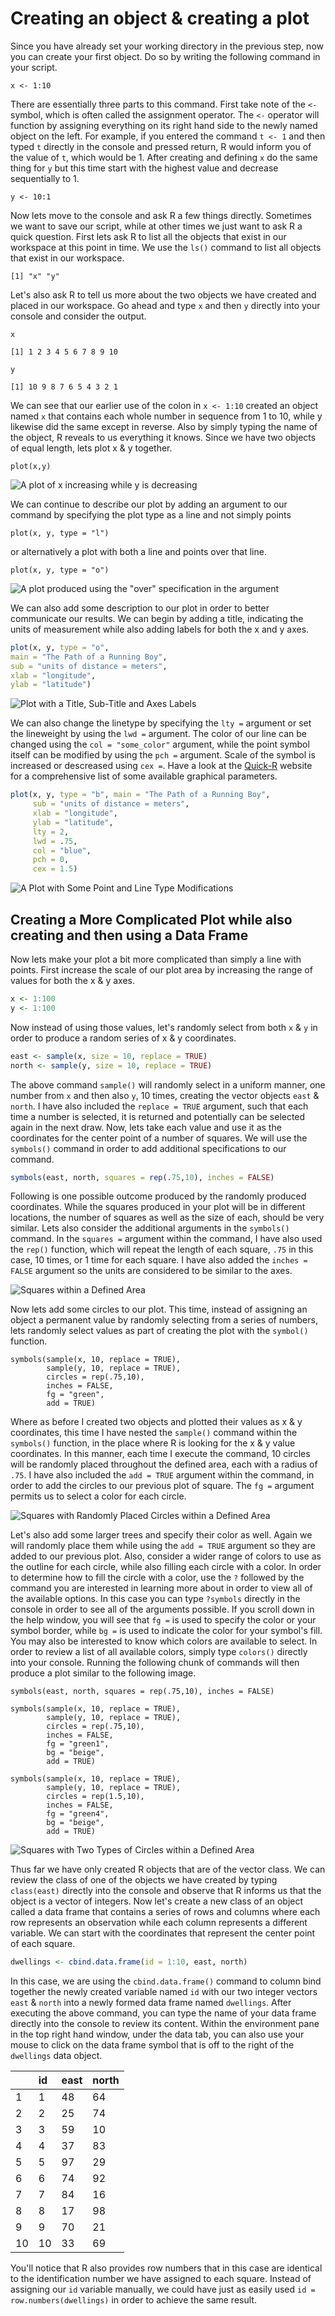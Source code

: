 # Creating an object & creating a plot

Since you have already set your working directory in the previous step, now you can create your first object.  Do so by writing the following command in your script.

`x <- 1:10`

There are essentially three parts to this command.  First take note of the `<-` symbol, which is often called the assignment operator.  The `<-` operator will function by assigning everything on its right hand side to the newly named object on the left.  For example, if you entered the command `t <- 1` and then typed `t` directly in the console and pressed return, R would inform you of the value of `t`, which would be 1.  After creating and defining `x` do the same thing for `y` but this time start with the highest value and decrease sequentially to 1.

`y <- 10:1`

Now lets move to the console and ask R a few things directly. Sometimes we want to save our script, while at other times we just want to ask R a quick question. First lets ask R to list all the objects that exist in our workspace at this point in time.  We use the `ls()` command to list all objects that exist in our workspace.

`[1] "x" "y"`

Let's also ask R to tell us more about the two objects we have created and placed in our workspace. Go ahead and type `x` and then `y` directly into your console and consider the output.

`x`

`[1] 1 2 3 4 5 6 7 8 9 10` 

`y`

`[1] 10 9 8 7 6 5 4 3 2 1`

We can see that our earlier use of the colon in `x <- 1:10` created an object named `x` that contains each whole number in sequence from 1 to 10, while y likewise did the same except in reverse. Also by simply typing the name of the object, R reveals to us everything it knows.  Since we have two objects of equal length, lets plot x & y together.

`plot(x,y)`

![A plot of x increasing while y is decreasing](.gitbook/assets/rplot01.png)

We can continue to describe our plot by adding an argument to our command by specifying the plot type as a line and not simply points

`plot(x, y, type = "l")`

or alternatively a plot with both a line and points over that line.

`plot(x, y, type = "o")`

![A plot produced using the &quot;over&quot; specification in the argument ](.gitbook/assets/rplot02.png)

We can also add some description to our plot in order to better communicate our results.  We can begin by adding a title, indicating the units of measurement while also adding labels for both the x and y axes.

```r
plot(x, y, type = "o", 
main = "The Path of a Running Boy",
sub = "units of distance = meters",
xlab = "longitude", 
ylab = "latitude")
```

![Plot with a Title, Sub-Title and Axes Labels](.gitbook/assets/rplot03.png)

We can also change the linetype by specifying the `lty =` argument or set the lineweight by using the `lwd =` argument.  The color of our line can be changed using the `col = "some_color"` argument, while the point symbol itself can be modified by using the `pch =` argument.  Scale of the symbol is increased or descreased using `cex =`.  Have a look at the [Quick-R](https://www.statmethods.net/advgraphs/parameters.html) website for a comprehensive list of some available graphical parameters.

```r
plot(x, y, type = "b", main = "The Path of a Running Boy", 
     sub = "units of distance = meters", 
     xlab = "longitude", 
     ylab = "latitude",
     lty = 2,
     lwd = .75,
     col = "blue",
     pch = 0,
     cex = 1.5)
```

![A Plot with Some Point and Line Type Modifications](.gitbook/assets/rplot04.png)

## Creating a More Complicated Plot while also creating and then using a Data Frame

Now lets make your plot a bit more complicated than simply a line with points.  First increase the scale of our plot area by increasing the range of values for both the x & y axes.

```r
x <- 1:100
y <- 1:100
```

Now instead of using those values, let's randomly select from both `x` & `y` in order to produce a random series of x & y coordinates.

```r
east <- sample(x, size = 10, replace = TRUE)
north <- sample(y, size = 10, replace = TRUE)
```

The above command `sample()` will randomly select in a uniform manner, one number from `x` and then also `y`, 10 times, creating the vector objects `east` & `north`.  I have also included the `replace = TRUE` argument, such that each time a number is selected, it is returned and potentially can be selected again in the next draw.  Now, lets take each value and use it as the coordinates for the center point of a number of squares.  We will use the `symbols()` command in order to add additional specifications to our command.

```r
symbols(east, north, squares = rep(.75,10), inches = FALSE)
```

Following is one possible outcome produced by the randomly produced coordinates.  While the squares produced in your plot will be in different locations, the number of squares as well as the size of each, should be very similar.  Lets also consider the additional arguments in the `symbols()` command.  In the `squares =` argument within the command, I have also used the `rep()` function, which will repeat the length of each square, `.75` in this case, 10 times, or 1 time for each square.  I have also added the `inches = FALSE` argument so the units are considered to be similar to the axes.

![Squares within a Defined Area](.gitbook/assets/rplot01%20%281%29.png)

Now lets add some circles to our plot.  This time, instead of assigning an object a permanent value by randomly selecting from a series of numbers, lets randomly select values as part of creating the plot with the `symbol()` function.

```text
symbols(sample(x, 10, replace = TRUE), 
        sample(y, 10, replace = TRUE), 
        circles = rep(.75,10), 
        inches = FALSE,
        fg = "green",
        add = TRUE)
```

Where as before I created two objects and plotted their values as x & y coordinates, this time I have nested the `sample()` command within the `symbols()` function, in the place where R is looking for the x & y value coordinates.  In this manner, each time I execute the command, 10 circles will be randomly placed throughout the defined area, each with a radius of `.75`.  I have also included the `add = TRUE` argument within the command, in order to add the circles to our previous plot of square.  The `fg =` argument permits us to select a color for each circle.

![Squares with Randomly Placed Circles within a Defined Area](.gitbook/assets/rplot02%20%281%29.png)

Let's also add some larger trees and specify their color as well.  Again we will randomly place them while using the `add = TRUE` argument so they are added to our previous plot.  Also, consider a wider range of colors to use as the outline for each circle, while also filling each circle with a color.  In order to determine how to fill the circle with a color, use the `?` followed by the command you are interested in learning more about in order to view all of the available options.  In this case you can type `?symbols` directly in the console in order to see all of the arguments possible.  If you scroll down in the help window, you will see that `fg =` is used to specify the color or your symbol border, while `bg =`  is used to indicate the color for your symbol's fill.  You may also be interested to know which colors are available to select.  In order to review a list of all available colors, simply type `colors()` directly into your console.  Running the following chunk of commands will then produce a plot similar to the following image.

```text
symbols(east, north, squares = rep(.75,10), inches = FALSE)

symbols(sample(x, 10, replace = TRUE), 
        sample(y, 10, replace = TRUE), 
        circles = rep(.75,10), 
        inches = FALSE,
        fg = "green1",
        bg = "beige",
        add = TRUE)

symbols(sample(x, 10, replace = TRUE), 
        sample(y, 10, replace = TRUE), 
        circles = rep(1.5,10), 
        inches = FALSE,
        fg = "green4",
        bg = "beige",
        add = TRUE)

```

![Squares with Two Types of Circles within a Defined Area](.gitbook/assets/rplot03%20%281%29.png)

Thus far we have only created R objects that are of the vector class.  We can review the class of one of the objects we have created by typing `class(east)` directly into the console and observe that R informs us that the object is a vector of integers.  Now let's create a new class of an object called a data frame that contains a series of rows and columns where each row represents an observation while each column represents a different variable.  We can start with the coordinates that represent the center point of each square.

```r
dwellings <- cbind.data.frame(id = 1:10, east, north)
```

In this case, we are using the `cbind.data.frame()` command to column bind together the newly created variable named `id` with our two integer vectors `east` & `north` into a newly formed data frame named `dwellings`.  After executing the above command, you can type the name of your data frame directly into the console to review its content.  Within the environment pane in the top right hand window, under the data tab, you can also use your mouse to click on the data frame symbol that is off to the right of the `dwellings` data object.

|  | id | east | north |
| :--- | :--- | :--- | :--- |
| 1 | 1 | 48 | 64 |
| 2 | 2 | 25 | 74 |
| 3 | 3 | 59 | 10 |
| 4 | 4 | 37 | 83 |
| 5 | 5 | 97 | 29 |
| 6 | 6 | 74 | 92 |
| 7 | 7 | 84 | 16 |
| 8 | 8 | 17 | 98 |
| 9 | 9 | 70 | 21 |
| 10 | 10 | 33 | 69 |

You'll notice that R also provides row numbers that in this case are identical to the identification number we have assigned to each square.  Instead of assigning our `id` variable manually, we could have just as easily used `id = row.numbers(dwellings)` in order to achieve the same result.  

